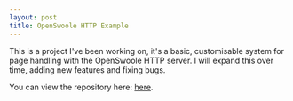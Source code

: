 ```yaml
---
layout: post
title: OpenSwoole HTTP Example
---
```


This is a project I've been working on, it's a basic, customisable system for page handling with the OpenSwoole HTTP server. I will expand this over time, adding new features and fixing bugs.

You can view the repository here: [here](https://github.com/pbiswell/openswoole-http-example).
